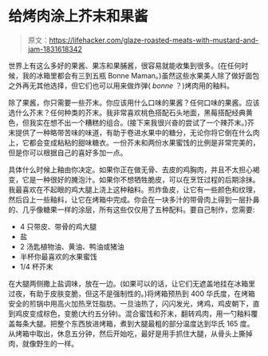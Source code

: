 # 给烤肉涂上芥末和果酱

> 原文：<https://lifehacker.com/glaze-roasted-meats-with-mustard-and-jam-1831618342>

世界上有这么多好的果酱、果冻和果脯酱，很容易就能收集到很多。(在任何时候，我的冰箱里都会有三到五瓶 Bonne Maman。)虽然这些水果美人除了做好面包之外再无其他选择，但它们也可以用来做炸弹( *bonne* ？)烤肉用的釉料。



除了果酱，你只需要一些芥末。你应该用什么口味的果酱？任何口味的果酱。应该选什么芥末？任何种类的芥末。我非常喜欢桃色搭配石头地面，黑莓搭配经典黄色，但我实在想不出一个糟糕的组合。(接下来我很兴奋的尝试了一个辣芥末。)芥末提供了一种略带苦味的味道，有助于卷进水果中的糖分，无论你将它倒在什么肉上，它都会变成粘粘的甜味糖衣。一份芥末和两份水果蜜饯的比例是非常完美的，但是你可以根据自己的喜好多加一点。

具体什么时候上釉由你决定。如果你正在做无骨、去皮的鸡胸肉，并且不太担心褐变，它是一种很好的腌泡汁。如果你不想牺牲脆皮，可以在烹饪过程的后期涂抹。我最喜欢在不起眼的鸡大腿上浇上这种釉料。煎炸鱼皮，让它有一些颜色和纹理，然后舀上一些釉料，让它在烤箱中完成。你会在一块多汁的带骨肉上得到一层扑鼻的、几乎像糖果一样的涂层，所有这些仅仅用了五种配料。要自己制作，您需要:

*   4 只带皮、带骨的鸡大腿
*   盐
*   2 汤匙植物油、黄油、鸭油或猪油
*   半杯你最喜欢的水果蜜饯
*   1/4 杯芥末

在大腿两侧撒上盐调味，放在一边。(如果可以的话，让它们无遮盖地挂在冰箱里过夜，有助于皮肤变脆，但这不是强制性的。)将烤箱预热到 400 华氏度，在烤箱安全的煎锅中用高火加热烹饪脂肪。一旦油热了，闪闪发光，烤鸡，鸡皮朝下，直到鸡皮变成棕色，变脆(大约五分钟)。混合蜜饯和芥末，翻转鸡肉，用一勺釉料覆盖每条大腿。把整个东西放进烤箱，煮到大腿最粗的部分温度达到华氏 165 度。从烤箱中取出，休息五分钟，然后开始吃，最好是用手抓住大腿，从骨头上撕掉肉，就像野生的一样。